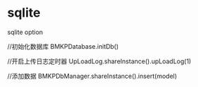 # sqlite
sqlite option

//初始化数据库
BMKPDatabase.initDb()


//开启上传日志定时器
UpLoadLog.shareInstance().upLoadLog(1)


//添加数据
BMKPDbManager.shareInstance().insert(model)

